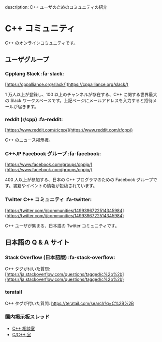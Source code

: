 description: C++ ユーザのためのコミュニティの紹介

# C++ コミュニティ

C++ のオンラインコミュニティです。

## ユーザグループ

### Cpplang Slack :fa-slack:
[https://cppalliance.org/slack/](https://cppalliance.org/slack/)

1 万人以上が登録し、100 以上のチャンネルが存在する、C++ に関する世界最大の Slack ワークスペースです。上記ページにメールアドレスを入力すると招待メールが届きます。

### reddit (r/cpp) :fa-reddit:
[https://www.reddit.com/r/cpp/](https://www.reddit.com/r/cpp/)

C++ のニュース掲示板。

### C++JP Facebook グループ :fa-facebook:
[https://www.facebook.com/groups/cppjp/](https://www.facebook.com/groups/cppjp/)

400 人以上が参加する、日本の C++ プログラマのための Facebook グループです。書籍やイベントの情報が投稿されています。

### Twitter C++ コミュニティ :fa-twitter:
    
[https://twitter.com/i/communities/1499396722514345984](https://twitter.com/i/communities/1499396722514345984)

C++ ユーザが集まる、日本語の Twitter コミュニティです。


## 日本語の Q & A サイト

### Stack Overflow (日本語版) :fa-stack-overflow:
C++ タグが付いた質問: [https://ja.stackoverflow.com/questions/tagged/c%2b%2b](https://ja.stackoverflow.com/questions/tagged/c%2b%2b)

### teratail
C++ タグが付いた質問: https://teratail.com/search?q=C%2B%2B

### 国内掲示板スレッド
- [C++ 相談室](https://www.google.co.jp/search?q=site%3Ahttps%3A%2F%2Fmevius.5ch.net+%22C%2B%2B%E7%9B%B8%E8%AB%87%E5%AE%A4%22)
- [C/C++ 室](https://www.google.com/search?q=site%3Ahttps%3A%2F%2Fmevius.5ch.net+%22C%2FC%2B%2B%E5%AE%A4%22)
